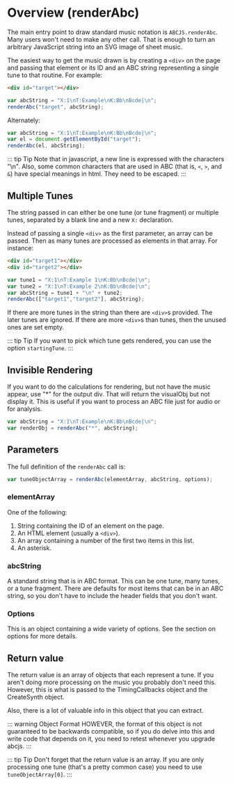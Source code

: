 # Overview (renderAbc)

The main entry point to draw standard music notation is `ABCJS.renderAbc`. Many users won't need to make any other call. That is enough to turn an arbitrary JavaScript string into an SVG image of sheet music.

The easiest way to get the music drawn is by creating a `<div>` on the page and passing that element or its ID and an ABC string representing a single tune to that routine. For example:

```html
<div id="target"></div>
```
```javascript
var abcString = "X:1\nT:Example\nK:Bb\nBcde|\n";
renderAbc("target", abcString);
```

Alternately:
```javascript
var abcString = "X:1\nT:Example\nK:Bb\nBcde|\n";
var el = document.getElementById("target");
renderAbc(el, abcString);
```

::: tip Tip
Note that in javascript, a new line is expressed with the characters "\n". Also, some common characters that are used in ABC (that is, `<`, `>`, and `&`) have special meanings in html. They need to be escaped. 
:::

## Multiple Tunes

The string passed in can either be one tune (or tune fragment) or multiple tunes, separated by a blank line and a new `X:` declaration.

Instead of passing a single `<div>` as the first parameter, an array can be passed. Then as many tunes are processed as elements in that array. For instance:
  
  ```html
  <div id="target1"></div>
  <div id="target2"></div>
  ```
```javascript
var tune1 = "X:1\nT:Example 1\nK:Bb\nBcde|\n";
var tune2 = "X:1\nT:Example 2\nK:Bb\nBcde|\n";
var abcString = tune1 + "\n" + tune2;
renderAbc(["target1","target2"], abcString);
```

If there are more tunes in the string than there are `<div>`s provided. The later tunes are ignored. If there are more `<div>`s than tunes, then the unused ones are set empty.

::: tip Tip
If you want to pick which tune gets rendered, you can use the option `startingTune`.
:::

## Invisible Rendering

If you want to do the calculations for rendering, but not have the music appear, use "*" for the output div. That will return the visualObj but not display it. This is useful if you want to process an ABC file just for audio or for analysis.

```javascript
var abcString = "X:1\nT:Example\nK:Bb\nBcde|\n";
var renderObj = renderAbc("*", abcString);
```
## Parameters

The full definition of the `renderAbc` call is:
```javascript
var tuneObjectArray = renderAbc(elementArray, abcString, options);
```
### elementArray

One of the following:
1. String containing the ID of an element on the page.
1. An HTML element (usually a `<div>`).
1. An array containing a number of the first two items in this list.
1. An asterisk.

### abcString

A standard string that is in ABC format. This can be one tune, many tunes, or a tune fragment. There are defaults for most items that can be in an ABC string, so you don't have to include the header fields that you don't want.

### Options

This is an object containing a wide variety of options. See the section on options for more details.

## Return value

The return value is an array of objects that each represent a tune. If you aren't doing more processing on the music you probably don't need this. However, this is what is passed to the TimingCallbacks object and the CreateSynth object.

Also, there is a lot of valuable info in this object that you can extract. 

::: warning Object Format
HOWEVER, the format of this object is not guaranteed to be backwards compatible, so if you do delve into this and write code that depends on it, you need to retest whenever you upgrade abcjs.
:::

::: tip Tip
Don't forget that the return value is an array. If you are only processing one tune (that's a pretty common case) you need to use `tuneObjectArray[0]`.
:::
